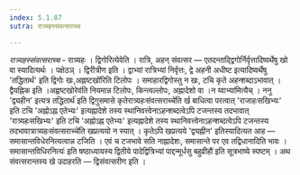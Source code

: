 ```yaml
---
index: 5.1.87
sutra: रात्र्यहस्संवत्सराच्च

---
```

_रात्र्यहस्संवत्सराच्च_ - रात्र्यहः । द्विगोरित्येवेति । रात्रि, अहन् संवत्सर — एतदन्ताद्द्विगोर्निर्वृत्तादिष्वर्थेषु खो वा स्यादित्यर्थः । पक्षेठञ् । द्विरीत्रीण इति । द्वाभ्यां रात्रिभ्यां निर्वृत्तः, द्वे अहनी अधीष्ट इत्यादिष्वर्थेषु 'तद्धितार्थ' इति द्विगोः खः,अह्नष्टखो॑रिति टिलोपः । समाहारद्विगोस्तु न खः, टचि कृते अहन्शब्दाऽभावात् । द्वैयह्निक इति ।अह्वष्टखोरेव॑ति नियमान्न टिलोपः, किन्त्वल्लोपः, अह्नादेशो वा ।न य्वाभ्या॑मित्यैच् । ननु 'द्व्यहीन' इत्यत्र तद्धितार्थ॑ इति द्विगुसमासे कृतेरात्र्यहःसंवत्सराच्चे॑ति र्ख बाधित्वा परत्वात् 'राजाहःसखिभ्यः' इति टचि 'अह्नोऽह्न एतेभ्यः' इत्यह्नादेशे तस्य स्थानिवत्त्वेनाऽहन्शब्दत्वेऽपि टजन्तस्य तदभावात् 'रात्र्यहःसखिभ्यः' इति टचि 'अह्नोऽह्न एतेभ्यः' इत्यह्नादेशे तस्य स्थानिवत्त्वेनाऽहन्शब्दत्वेऽपि टजन्तस्य तदभावात्रात्र्यहःसंवत्सराच्चे॑ति खप्रत्ययो न स्यात् । कृतेऽपि खप्रत्यये 'द्व्यह्नीन' इतिस्यादित्यत आह — समासान्तविधेरनित्यत्वान्न टजिति । एवं च टजभावे सति नाह्नादेशः, समासान्ते पर एव तद्विधानादिति भावः ।समासान्तविधिरनित्यः॑ इति षष्ठाध्यायस्य द्वितीये पादेद्वित्रिभ्यां पाद्दन्मूर्धसु बहुव्रीहौ॑ इति सूत्रभाष्ये स्पष्टम् । अथ संवत्सरान्तस्य खे उदाहरति — द्विसंवत्सरीण इति । 